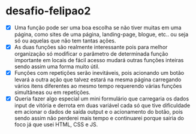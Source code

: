 # desafio-felipao2
- [x] Uma função pode ser uma boa escolha se não tiver muitas em uma página, como sites de uma página, landing-page, blogue, etc.. ou seja só ou aquelas que não tem tantas ações.
- [x] As duas funções são realmente interessante pois para melhor organização só modificar o parâmetro de determinada função importante em locais de fácil acesso mudará outras funções inteiras sendo assim uma forma muito útil.
- [x] Funções com repetições serão inevitáveis, pois acionando um botão levará a outra ação que talvez estará na mesma página carregando vários itens diferentes ao mesmo tempo requerendo várias funções simultâneas ou em repetições.
- [x] Queria fazer algo especial um mini formulário que carregaria os dados input de vitória e derrota em duas variável cada só que tive dificuldade em acionar o dados de saída output e o acionamento do botão, pois sendo assim não perderei mais tempo e continuarei porque sairia do foco já que usei HTML, CSS e JS. 
